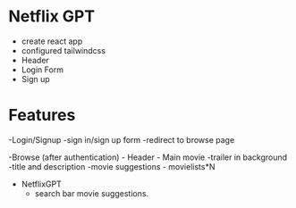 # Netflix GPT
 

   - create react app
   - configured tailwindcss
   - Header
   - Login Form
   - Sign up 


# Features
-Login/Signup
   -sign in/sign up form
   -redirect to browse page

-Browse (after authentication)
     - Header
     - Main movie
         -trailer in background
         -title and description
         -movie suggestions
             - movielists*N
- NetflixGPT
   - search bar movie suggestions.
